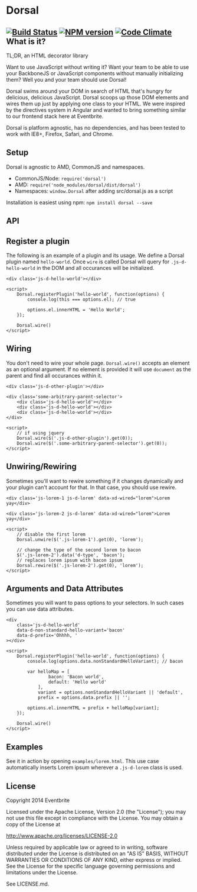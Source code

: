 Dorsal
======
[![Build Status](https://travis-ci.org/eventbrite/dorsal.svg)](https://travis-ci.org/eventbrite/dorsal) [![NPM version](https://badge.fury.io/js/dorsal.svg)](http://badge.fury.io/js/dorsal) [![Code Climate](https://codeclimate.com/github/eventbrite/dorsal.png)](https://codeclimate.com/github/eventbrite/dorsal)
What is it?
-----------

TL;DR, an HTML decorator library

Want to use JavaScript without writing it? Want your team to be able to use your BackboneJS or JavaScript components without manually initializing them? Well you and your team should use Dorsal!

Dorsal swims around your DOM in search of HTML that's hungry for delicious, delicious JavaScript. Dorsal scoops up those DOM elements and wires them up just by applying one class to your HTML. We were inspired by the directives system in Angular and wanted to bring something similar to our frontend stack here at Eventbrite.

Dorsal is platform agnostic, has no dependencies, and has been tested to work with IE8+, Firefox, Safari, and Chrome.

## Setup

Dorsal is agnostic to AMD, CommonJS and namespaces.

- CommonJS/Node: `require('dorsal')`
- AMD: `require('node_modules/dorsal/dist/dorsal')`
- Namespaces: `window.Dorsal` after adding src/dorsal.js as a script

Installation is easiest using npm: `npm install dorsal --save`

API
---

## Register a plugin

The following is an example of a plugin and its usage. We define a Dorsal plugin named `hello-world`. Once `wire` is called Dorsal will query for `.js-d-hello-world` in the DOM and all occurances will be initialized.

    <div class='js-d-hello-world'></div>

    <script>
        Dorsal.registerPlugin('hello-world', function(options) {
            console.log(this === options.el); // true

            options.el.innerHTML = 'Hello World';
        });

        Dorsal.wire()
    </script>

## Wiring

You don't need to wire your whole page. `Dorsal.wire()` accepts an element as an optional argument. If no element is provided it will use `document` as the parent and find all occurances within it.

    <div class='js-d-other-plugin'></div>

    <div class='some-arbitrary-parent-selector'>
        <div class='js-d-hello-world'></div>
        <div class='js-d-hello-world'></div>
        <div class='js-d-hello-world'></div>
    </div>

    <script>
        // if using jquery
        Dorsal.wire($('.js-d-other-plugin').get(0));
        Dorsal.wire($('.some-arbitrary-parent-selector').get(0));
    </script>

## Unwiring/Rewiring

Sometimes you'll want to rewire something if it changes dynamically and your plugin can't account for that. In that case, you should use rewire.

    <div class='js-lorem-1 js-d-lorem' data-xd-wired="lorem">Lorem yay</div>

    <div class='js-lorem-2 js-d-lorem' data-xd-wired="lorem">Lorem yay</div>

    <script>
        // disable the first lorem
        Dorsal.unwire($('.js-lorem-1').get(0), 'lorem');

        // change the type of the second lorem to bacon
        $('.js-lorem-2').data('d-type', 'bacon');
        // replaces lorem ipsum with bacon ipsum
        Dorsal.rewire($('.js-lorem-2').get(0), 'lorem');
    </script>

## Arguments and Data Attributes

Sometimes you will want to pass options to your selectors. In such cases you can use data attributes.

    <div
        class='js-d-hello-world'
        data-d-non-standard-hello-variant='bacon'
        data-d-prefix='Ohhhh, '
    ></div>

    <script>
        Dorsal.registerPlugin('hello-world', function(options) {
            console.log(options.data.nonStandardHelloVariant); // bacon

            var helloMap = [
                    bacon: 'Bacon world',
                    default: 'Hello world'
                ],
                variant = options.nonStandardHelloVariant || 'default',
                prefix = options.data.prefix || '';

            options.el.innerHTML = prefix + helloMap[variant];
        });

        Dorsal.wire()
    </script>

Examples
--------

See it in action by opening `examples/lorem.html`. This use case automatically inserts Lorem ipsum wherever a `.js-d-lorem` class is used.

License
-------

Copyright 2014 Eventbrite

Licensed under the Apache License, Version 2.0 (the "License");
you may not use this file except in compliance with the License.
You may obtain a copy of the License at

   http://www.apache.org/licenses/LICENSE-2.0

Unless required by applicable law or agreed to in writing, software
distributed under the License is distributed on an "AS IS" BASIS,
WITHOUT WARRANTIES OR CONDITIONS OF ANY KIND, either express or implied.
See the License for the specific language governing permissions and
limitations under the License.

See LICENSE.md.
